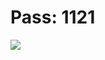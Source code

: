 # Pass: 1121 
<a href="https://e.pcloud.link/publink/show?code=XZ5C8eZRpvrDLKhQhRFubtAavETeyQcCgsX"><img src="https://github.com/83589Rajuj/09iul/assets/155621016/d8b577ca-459a-4d61-a281-d124da173fae" /></a>
